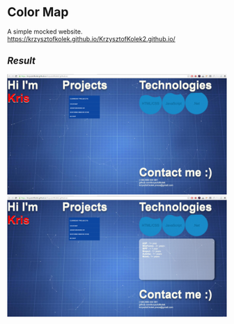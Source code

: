 # **Color Map**

A simple mocked website. 
https://krzysztofkolek.github.io/KrzysztofKolek2.github.io/

<i class="icon-list"> Result
------------------------------
![](./Github/Images/1.png)
![](./Github/Images/2.png)
